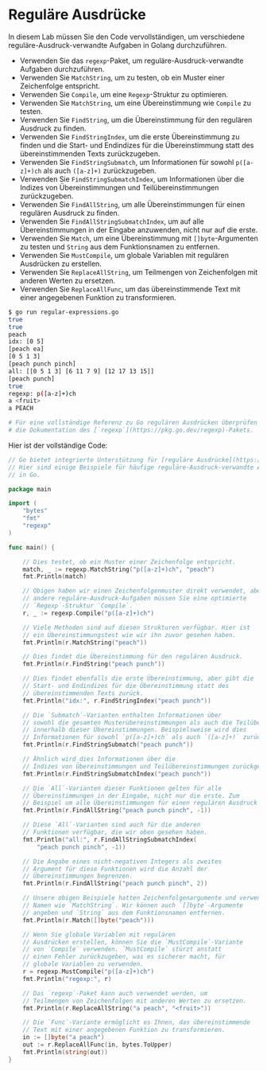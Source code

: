 # Reguläre Ausdrücke

In diesem Lab müssen Sie den Code vervollständigen, um verschiedene reguläre-Ausdruck-verwandte Aufgaben in Golang durchzuführen.

- Verwenden Sie das `regexp`-Paket, um reguläre-Ausdruck-verwandte Aufgaben durchzuführen.
- Verwenden Sie `MatchString`, um zu testen, ob ein Muster einer Zeichenfolge entspricht.
- Verwenden Sie `Compile`, um eine `Regexp`-Struktur zu optimieren.
- Verwenden Sie `MatchString`, um eine Übereinstimmung wie `Compile` zu testen.
- Verwenden Sie `FindString`, um die Übereinstimmung für den regulären Ausdruck zu finden.
- Verwenden Sie `FindStringIndex`, um die erste Übereinstimmung zu finden und die Start- und Endindizes für die Übereinstimmung statt des übereinstimmenden Texts zurückzugeben.
- Verwenden Sie `FindStringSubmatch`, um Informationen für sowohl `p([a-z]+)ch` als auch `([a-z]+)` zurückzugeben.
- Verwenden Sie `FindStringSubmatchIndex`, um Informationen über die Indizes von Übereinstimmungen und Teilübereinstimmungen zurückzugeben.
- Verwenden Sie `FindAllString`, um alle Übereinstimmungen für einen regulären Ausdruck zu finden.
- Verwenden Sie `FindAllStringSubmatchIndex`, um auf alle Übereinstimmungen in der Eingabe anzuwenden, nicht nur auf die erste.
- Verwenden Sie `Match`, um eine Übereinstimmung mit `[]byte`-Argumenten zu testen und `String` aus dem Funktionsnamen zu entfernen.
- Verwenden Sie `MustCompile`, um globale Variablen mit regulären Ausdrücken zu erstellen.
- Verwenden Sie `ReplaceAllString`, um Teilmengen von Zeichenfolgen mit anderen Werten zu ersetzen.
- Verwenden Sie `ReplaceAllFunc`, um das übereinstimmende Text mit einer angegebenen Funktion zu transformieren.

```sh
$ go run regular-expressions.go
true
true
peach
idx: [0 5]
[peach ea]
[0 5 1 3]
[peach punch pinch]
all: [[0 5 1 3] [6 11 7 9] [12 17 13 15]]
[peach punch]
true
regexp: p([a-z]+)ch
a <fruit>
a PEACH

# Für eine vollständige Referenz zu Go regulären Ausdrücken überprüfen Sie
# die Dokumentation des [`regexp`](https://pkg.go.dev/regexp)-Pakets.

```

Hier ist der vollständige Code:

```go
// Go bietet integrierte Unterstützung für [reguläre Ausdrücke](https://en.wikipedia.org/wiki/Regular_expression).
// Hier sind einige Beispiele für häufige reguläre-Ausdruck-verwandte Aufgaben
// in Go.

package main

import (
	"bytes"
	"fmt"
	"regexp"
)

func main() {

	// Dies testet, ob ein Muster einer Zeichenfolge entspricht.
	match, _ := regexp.MatchString("p([a-z]+)ch", "peach")
	fmt.Println(match)

	// Obigen haben wir einen Zeichenfolgenmuster direkt verwendet, aber für
	// andere reguläre-Ausdruck-Aufgaben müssen Sie eine optimierte
	// `Regexp`-Struktur `Compile`.
	r, _ := regexp.Compile("p([a-z]+)ch")

	// Viele Methoden sind auf diesen Strukturen verfügbar. Hier ist
	// ein Übereinstimmungstest wie wir ihn zuvor gesehen haben.
	fmt.Println(r.MatchString("peach"))

	// Dies findet die Übereinstimmung für den regulären Ausdruck.
	fmt.Println(r.FindString("peach punch"))

	// Dies findet ebenfalls die erste Übereinstimmung, aber gibt die
	// Start- und Endindizes für die Übereinstimmung statt des
	// übereinstimmenden Texts zurück.
	fmt.Println("idx:", r.FindStringIndex("peach punch"))

	// Die `Submatch`-Varianten enthalten Informationen über
	// sowohl die gesamten Musterübereinstimmungen als auch die Teilübereinstimmungen
	// innerhalb dieser Übereinstimmungen. Beispielsweise wird dies
	// Informationen für sowohl `p([a-z]+)ch` als auch `([a-z]+)` zurückgeben.
	fmt.Println(r.FindStringSubmatch("peach punch"))

	// Ähnlich wird dies Informationen über die
	// Indizes von Übereinstimmungen und Teilübereinstimmungen zurückgeben.
	fmt.Println(r.FindStringSubmatchIndex("peach punch"))

	// Die `All`-Varianten dieser Funktionen gelten für alle
	// Übereinstimmungen in der Eingabe, nicht nur die erste. Zum
	// Beispiel um alle Übereinstimmungen für einen regulären Ausdruck zu finden.
	fmt.Println(r.FindAllString("peach punch pinch", -1))

	// Diese `All`-Varianten sind auch für die anderen
	// Funktionen verfügbar, die wir oben gesehen haben.
	fmt.Println("all:", r.FindAllStringSubmatchIndex(
		"peach punch pinch", -1))

	// Die Angabe eines nicht-negativen Integers als zweites
	// Argument für diese Funktionen wird die Anzahl der
	// Übereinstimmungen begrenzen.
	fmt.Println(r.FindAllString("peach punch pinch", 2))

	// Unsere obigen Beispiele hatten Zeichenfolgenargumente und verwendeten
	// Namen wie `MatchString`. Wir können auch `[]byte`-Argumente
	// angeben und `String` aus dem Funktionsnamen entfernen.
	fmt.Println(r.Match([]byte("peach")))

	// Wenn Sie globale Variablen mit regulären
	// Ausdrücken erstellen, können Sie die `MustCompile`-Variante
	// von `Compile` verwenden. `MustCompile` stürzt anstatt
	// einen Fehler zurückzugeben, was es sicherer macht, für
	// globale Variablen zu verwenden.
	r = regexp.MustCompile("p([a-z]+)ch")
	fmt.Println("regexp:", r)

	// Das `regexp`-Paket kann auch verwendet werden, um
	// Teilmengen von Zeichenfolgen mit anderen Werten zu ersetzen.
	fmt.Println(r.ReplaceAllString("a peach", "<fruit>"))

	// Die `Func`-Variante ermöglicht es Ihnen, das übereinstimmende
	// Text mit einer angegebenen Funktion zu transformieren.
	in := []byte("a peach")
	out := r.ReplaceAllFunc(in, bytes.ToUpper)
	fmt.Println(string(out))
}

```
